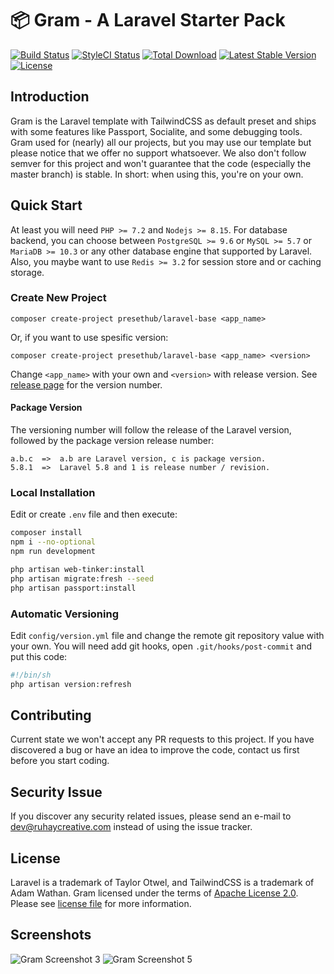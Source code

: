 # 📦 Gram - A Laravel Starter Pack

[![Build Status](https://travis-ci.org/ruhaycreative/gram.svg?branch=master)](https://travis-ci.org/ruhaycreative/gram)
[![StyleCI Status](https://github.styleci.io/repos/174728418/shield?branch=master)](https://github.styleci.io/repos/174728418)
[![Total Download](https://poser.pugx.org/ruhaycreative/gram/d/total.svg?format=flat-square)](https://packagist.org/packages/ruhaycreative/gram)
[![Latest Stable Version](https://poser.pugx.org/ruhaycreative/gram/v/stable.svg?format=flat-square)](https://packagist.org/packages/ruhaycreative/gram)
[![License](https://img.shields.io/badge/license-Apache%202-blue.svg?style=flat-square)](https://choosealicense.com/licenses/apache-2.0/)

## Introduction

Gram is the Laravel template with TailwindCSS as default preset and ships with some features like
Passport, Socialite, and some debugging tools. Gram used for (nearly) all our projects, but you
may use our template but please notice that we offer no support whatsoever. We also don't follow
semver for this project and won't guarantee that the code (especially the master branch) is stable.
In short: when using this, you're on your own.

## Quick Start

At least you will need `PHP >= 7.2` and `Nodejs >= 8.15`. For database backend, you can choose between
`PostgreSQL >= 9.6` or `MySQL >= 5.7` or `MariaDB >= 10.3` or any other database engine that supported
by Laravel. Also, you maybe want to use `Redis >= 3.2` for session store and or caching storage.

### Create New Project

```
composer create-project presethub/laravel-base <app_name>
```

Or, if you want to use spesific version:

```
composer create-project presethub/laravel-base <app_name> <version>
```

Change `<app_name>` with your own and `<version>` with release version.
See [release page][releasepage] for the version number.


#### Package Version

The versioning number will follow the release of the Laravel version, followed by the package version release number:

```
a.b.c  =>  a.b are Laravel version, c is package version.
5.8.1  =>  Laravel 5.8 and 1 is release number / revision.
```

### Local Installation

Edit or create `.env` file and then execute:

```bash
composer install
npm i --no-optional
npm run development

php artisan web-tinker:install
php artisan migrate:fresh --seed
php artisan passport:install
```

### Automatic Versioning

Edit `config/version.yml` file and change the remote git repository value with your own.
You will need add git hooks, open `.git/hooks/post-commit` and put this code:

```bash
#!/bin/sh
php artisan version:refresh
```

## Contributing

Current state we won't accept any PR requests to this project. If you have discovered a bug or
have an idea to improve the code, contact us first before you start coding.

## Security Issue

If you discover any security related issues, please send an e-mail to
[dev@ruhaycreative.com](mailto:dev@ruhaycreative.com) instead of using the issue tracker.

## License

Laravel is a trademark of Taylor Otwel, and TailwindCSS is a trademark of Adam Wathan.
Gram licensed under the terms of [Apache License 2.0][choosealicense]. Please see
[license file](./license.txt) for more information.

## Screenshots
![Gram Screenshot 3](./resources/img/screenshot-3.jpg)
![Gram Screenshot 5](./resources/img/screenshot-5.jpg)

[choosealicense]:https://choosealicense.com/licenses/apache-2.0/
[releasepage]:https://github.com/ruhaycreative/gram/releases

